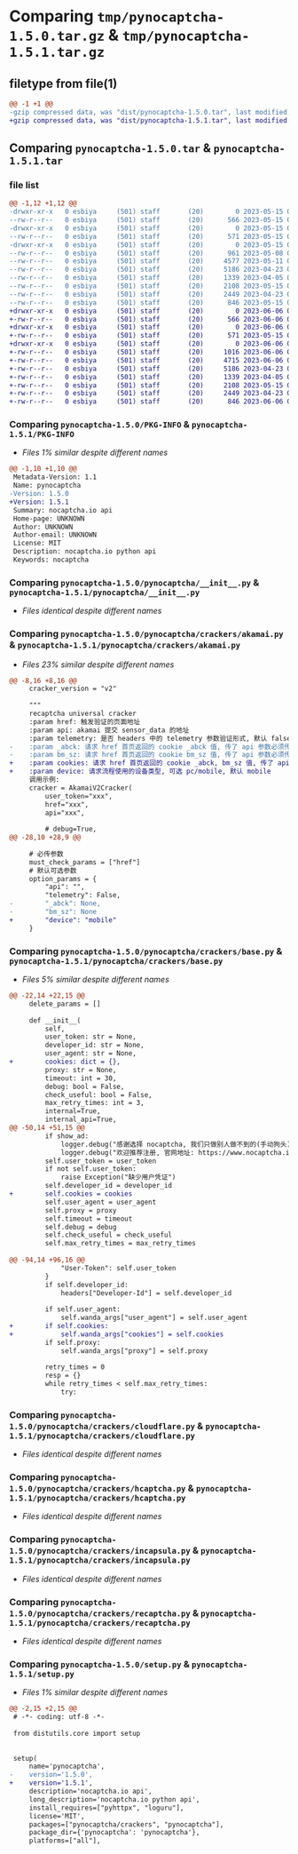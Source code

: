 # Comparing `tmp/pynocaptcha-1.5.0.tar.gz` & `tmp/pynocaptcha-1.5.1.tar.gz`

## filetype from file(1)

```diff
@@ -1 +1 @@
-gzip compressed data, was "dist/pynocaptcha-1.5.0.tar", last modified: Mon May 15 07:35:54 2023, max compression
+gzip compressed data, was "dist/pynocaptcha-1.5.1.tar", last modified: Tue Jun  6 02:58:09 2023, max compression
```

## Comparing `pynocaptcha-1.5.0.tar` & `pynocaptcha-1.5.1.tar`

### file list

```diff
@@ -1,12 +1,12 @@
-drwxr-xr-x   0 esbiya     (501) staff       (20)        0 2023-05-15 07:35:54.000000 pynocaptcha-1.5.0/
--rw-r--r--   0 esbiya     (501) staff       (20)      566 2023-05-15 07:35:54.000000 pynocaptcha-1.5.0/PKG-INFO
-drwxr-xr-x   0 esbiya     (501) staff       (20)        0 2023-05-15 07:35:54.000000 pynocaptcha-1.5.0/pynocaptcha/
--rw-r--r--   0 esbiya     (501) staff       (20)      571 2023-05-15 07:30:18.000000 pynocaptcha-1.5.0/pynocaptcha/__init__.py
-drwxr-xr-x   0 esbiya     (501) staff       (20)        0 2023-05-15 07:35:54.000000 pynocaptcha-1.5.0/pynocaptcha/crackers/
--rw-r--r--   0 esbiya     (501) staff       (20)      961 2023-05-08 09:19:50.000000 pynocaptcha-1.5.0/pynocaptcha/crackers/akamai.py
--rw-r--r--   0 esbiya     (501) staff       (20)     4577 2023-05-11 08:54:40.000000 pynocaptcha-1.5.0/pynocaptcha/crackers/base.py
--rw-r--r--   0 esbiya     (501) staff       (20)     5186 2023-04-23 09:01:32.000000 pynocaptcha-1.5.0/pynocaptcha/crackers/cloudflare.py
--rw-r--r--   0 esbiya     (501) staff       (20)     1339 2023-04-05 02:45:58.000000 pynocaptcha-1.5.0/pynocaptcha/crackers/hcaptcha.py
--rw-r--r--   0 esbiya     (501) staff       (20)     2108 2023-05-15 07:32:09.000000 pynocaptcha-1.5.0/pynocaptcha/crackers/incapsula.py
--rw-r--r--   0 esbiya     (501) staff       (20)     2449 2023-04-23 08:59:52.000000 pynocaptcha-1.5.0/pynocaptcha/crackers/recaptcha.py
--rw-r--r--   0 esbiya     (501) staff       (20)      846 2023-05-15 07:32:23.000000 pynocaptcha-1.5.0/setup.py
+drwxr-xr-x   0 esbiya     (501) staff       (20)        0 2023-06-06 02:58:09.000000 pynocaptcha-1.5.1/
+-rw-r--r--   0 esbiya     (501) staff       (20)      566 2023-06-06 02:58:09.000000 pynocaptcha-1.5.1/PKG-INFO
+drwxr-xr-x   0 esbiya     (501) staff       (20)        0 2023-06-06 02:58:09.000000 pynocaptcha-1.5.1/pynocaptcha/
+-rw-r--r--   0 esbiya     (501) staff       (20)      571 2023-05-15 07:30:18.000000 pynocaptcha-1.5.1/pynocaptcha/__init__.py
+drwxr-xr-x   0 esbiya     (501) staff       (20)        0 2023-06-06 02:58:09.000000 pynocaptcha-1.5.1/pynocaptcha/crackers/
+-rw-r--r--   0 esbiya     (501) staff       (20)     1016 2023-06-06 02:53:27.000000 pynocaptcha-1.5.1/pynocaptcha/crackers/akamai.py
+-rw-r--r--   0 esbiya     (501) staff       (20)     4715 2023-06-06 02:54:14.000000 pynocaptcha-1.5.1/pynocaptcha/crackers/base.py
+-rw-r--r--   0 esbiya     (501) staff       (20)     5186 2023-04-23 09:01:32.000000 pynocaptcha-1.5.1/pynocaptcha/crackers/cloudflare.py
+-rw-r--r--   0 esbiya     (501) staff       (20)     1339 2023-04-05 02:45:58.000000 pynocaptcha-1.5.1/pynocaptcha/crackers/hcaptcha.py
+-rw-r--r--   0 esbiya     (501) staff       (20)     2108 2023-05-15 07:32:09.000000 pynocaptcha-1.5.1/pynocaptcha/crackers/incapsula.py
+-rw-r--r--   0 esbiya     (501) staff       (20)     2449 2023-04-23 08:59:52.000000 pynocaptcha-1.5.1/pynocaptcha/crackers/recaptcha.py
+-rw-r--r--   0 esbiya     (501) staff       (20)      846 2023-06-06 02:43:43.000000 pynocaptcha-1.5.1/setup.py
```

### Comparing `pynocaptcha-1.5.0/PKG-INFO` & `pynocaptcha-1.5.1/PKG-INFO`

 * *Files 1% similar despite different names*

```diff
@@ -1,10 +1,10 @@
 Metadata-Version: 1.1
 Name: pynocaptcha
-Version: 1.5.0
+Version: 1.5.1
 Summary: nocaptcha.io api
 Home-page: UNKNOWN
 Author: UNKNOWN
 Author-email: UNKNOWN
 License: MIT
 Description: nocaptcha.io python api
 Keywords: nocaptcha
```

### Comparing `pynocaptcha-1.5.0/pynocaptcha/__init__.py` & `pynocaptcha-1.5.1/pynocaptcha/__init__.py`

 * *Files identical despite different names*

### Comparing `pynocaptcha-1.5.0/pynocaptcha/crackers/akamai.py` & `pynocaptcha-1.5.1/pynocaptcha/crackers/akamai.py`

 * *Files 23% similar despite different names*

```diff
@@ -8,16 +8,16 @@
     cracker_version = "v2"    
 
     """
     recaptcha universal cracker
     :param href: 触发验证的页面地址
     :param api: akamai 提交 sensor_data 的地址
     :param telemetry: 是否 headers 中的 telemetry 参数验证形式, 默认 false
-    :param _abck: 请求 href 首页返回的 cookie _abck 值, 传了 api 参数必须传该值
-    :param bm_sz: 请求 href 首页返回的 cookie bm_sz 值, 传了 api 参数必须传该值
+    :param cookies: 请求 href 首页返回的 cookie _abck, bm_sz 值, 传了 api 参数必须传该值, 示例: { "value": "_abck=xxx; bm_sz=xxx", "uri": "https://example.com" }
+    :param device: 请求流程使用的设备类型, 可选 pc/mobile, 默认 mobile
     调用示例:
     cracker = AkamaiV2Cracker(
         user_token="xxx",
         href="xxx",
         api="xxx",
         
         # debug=True,
@@ -28,10 +28,9 @@
     
     # 必传参数
     must_check_params = ["href"]
     # 默认可选参数
     option_params = {
         "api": "",
         "telemetry": False,
-        "_abck": None,
-        "bm_sz": None
+        "device": "mobile"
     }
```

### Comparing `pynocaptcha-1.5.0/pynocaptcha/crackers/base.py` & `pynocaptcha-1.5.1/pynocaptcha/crackers/base.py`

 * *Files 5% similar despite different names*

```diff
@@ -22,14 +22,15 @@
     delete_params = []
     
     def __init__(
         self,    
         user_token: str = None,
         developer_id: str = None,   
         user_agent: str = None,
+        cookies: dict = {},
         proxy: str = None, 
         timeout: int = 30,
         debug: bool = False,
         check_useful: bool = False,
         max_retry_times: int = 3,
         internal=True,
         internal_api=True,
@@ -50,14 +51,15 @@
         if show_ad:
             logger.debug("感谢选择 nocaptcha, 我们只做别人做不到的(手动狗头)~")
             logger.debug("欢迎推荐注册, 官网地址: https://www.nocaptcha.io/")
         self.user_token = user_token
         if not self.user_token:
             raise Exception("缺少用户凭证")
         self.developer_id = developer_id
+        self.cookies = cookies
         self.user_agent = user_agent
         self.proxy = proxy
         self.timeout = timeout
         self.debug = debug
         self.check_useful = check_useful
         self.max_retry_times = max_retry_times
 
@@ -94,14 +96,16 @@
             "User-Token": self.user_token
         }
         if self.developer_id:
             headers["Developer-Id"] = self.developer_id
         
         if self.user_agent:
             self.wanda_args["user_agent"] = self.user_agent
+        if self.cookies:
+            self.wanda_args["cookies"] = self.cookies
         if self.proxy:
             self.wanda_args["proxy"] = self.proxy
 
         retry_times = 0        
         resp = {}
         while retry_times < self.max_retry_times:
             try:
```

### Comparing `pynocaptcha-1.5.0/pynocaptcha/crackers/cloudflare.py` & `pynocaptcha-1.5.1/pynocaptcha/crackers/cloudflare.py`

 * *Files identical despite different names*

### Comparing `pynocaptcha-1.5.0/pynocaptcha/crackers/hcaptcha.py` & `pynocaptcha-1.5.1/pynocaptcha/crackers/hcaptcha.py`

 * *Files identical despite different names*

### Comparing `pynocaptcha-1.5.0/pynocaptcha/crackers/incapsula.py` & `pynocaptcha-1.5.1/pynocaptcha/crackers/incapsula.py`

 * *Files identical despite different names*

### Comparing `pynocaptcha-1.5.0/pynocaptcha/crackers/recaptcha.py` & `pynocaptcha-1.5.1/pynocaptcha/crackers/recaptcha.py`

 * *Files identical despite different names*

### Comparing `pynocaptcha-1.5.0/setup.py` & `pynocaptcha-1.5.1/setup.py`

 * *Files 1% similar despite different names*

```diff
@@ -2,15 +2,15 @@
 # -*- coding: utf-8 -*-
 
 from distutils.core import setup
 
 
 setup(
     name='pynocaptcha',
-    version='1.5.0',
+    version='1.5.1',
     description='nocaptcha.io api',
     long_description='nocaptcha.io python api',
     install_requires=["pyhttpx", "loguru"],
     license='MIT',
     packages=["pynocaptcha/crackers", "pynocaptcha"],
     package_dir={'pynocaptcha': 'pynocaptcha'},
     platforms=["all"],
```

